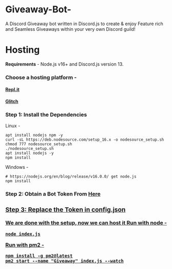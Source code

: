 # Giveaway-Bot-
A Discord Giveaway bot written in Discord.js to create & enjoy Feature rich and Seamless Giveaways within your very own Discord guild!
# Hosting
**Requirements** - Node.js v16+ and Discord.js version 13.
<h3>Choose a hosting platform -</h3>
<h4><a href = https://repl.it/github/Mr-aahir/Giveaway-Bot->Repl.it</a></h4>
<h4><a href = https://glitch.com/edit/#!/import/github/Mr-aahir/Giveaway-Bot->Glitch</a></h4>
<h3>Step 1: Install the Dependencies</h3>
Linux -

```
apt install nodejs npm -y
curl -sL https://deb.nodesource.com/setup_16.x -o nodesource_setup.sh
chmod 777 nodesource_setup.sh
./nodesource_setup.sh
apt install nodejs -y
npm install
```

Windows - 

```
# https://nodejs.org/en/blog/release/v16.0.0/ get node.js
npm install 
```

<h3> Step 2: Obtain a Bot Token From <a href = https://discord.com/developers>Here

<h3> Step 3: Replace the Token in config.json</h3>
We are done with the setup, now we can host it
Run with node -

```
node index.js
```

Run with pm2 - 

```
npm install -g pm2@latest
pm2 start --name "Giveaway" index.js --watch
```
